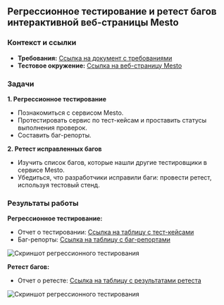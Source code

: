 ## Регрессионное тестирование и ретест багов интерактивной веб-страницы Mesto

### Контекст и ссылки
- **Требования:** [Ссылка на документ с требованиями](https://praktikum.notion.site/Mesto-9f2cfaa209734d1f8cfa0c0db3d3049f)
- **Тестовое окружение:** [Ссылка на веб-страницу Mesto](https://code.s3.yandex.net/qa/files/mesto/index.html)

### Задачи

**1. Регрессионное тестирование**
- Познакомиться с сервисом Mesto.
- Протестировать сервис по тест-кейсам и проставить статусы выполнения проверок.
- Составить баг-репорты.

**2. Ретест исправленных багов**
- Изучить список багов, которые нашли другие тестировщики в сервисе Mesto.
- Убедиться, что разработчики исправили баги: провести ретест, используя тестовый стенд.

### Результаты работы

**Регрессионное тестирование:**
- Отчет о тестировании: [Ссылка на таблицу с тест-кейсами](https://docs.google.com/spreadsheets/d/1_OcuRNXzstq7ExKyyf3qv_kx3yyqkHLg5KI26DGtYXg/edit?usp=sharing)
- Баг-репорты: [Ссылка на таблицу с баг-репортами](https://docs.google.com/spreadsheets/d/1LF04HFwnH-_Ps77_V_3b-W0tfJC8j2pvooysPXErCuw/edit?usp=sharing)
  
![Скриншот регрессионного тестирования](ссылка_на_скриншот_в_гитхабе)

**Ретест багов:**
- Отчет о ретесте: [Ссылка на таблицу с результатами ретеста](https://docs.google.com/spreadsheets/d/1KfYjU0qdXB0yfwI9GqE_Iw0xNz45Ele9uw81dPnEzYE/edit?usp=sharing)
  
![Скриншот регрессионного тестирования](ссылка_на_скриншот_в_гитхабе)
